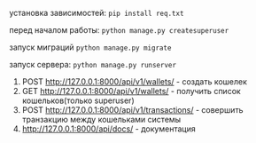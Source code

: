 установка зависимостей: `pip install req.txt`

перед началом работы: `python manage.py createsuperuser`

запуск миграций `python manage.py migrate`

запуск сервера: `python manage.py runserver`

1. POST http://127.0.0.1:8000/api/v1/wallets/ - создать кошелек
2. GET http://127.0.0.1:8000/api/v1/wallets/ - получить список кошельков(только superuser)
3. POST http://127.0.0.1:8000/api/v1/transactions/ - совершить транзакцию между кошельками системы
4. http://127.0.0.1:8000/api/docs/ - документация

